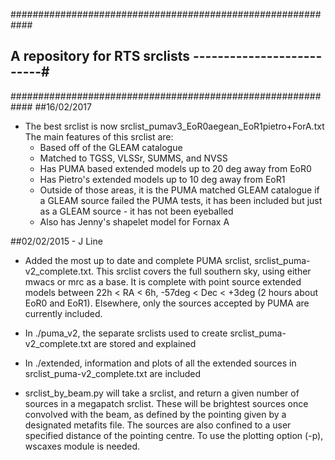 ############################################################
## A repository for RTS srclists --------------------------#
############################################################
##16/02/2017
 - The best srclist is now srclist_pumav3_EoR0aegean_EoR1pietro+ForA.txt
   The main features of this srclist are:
   + Based off of the GLEAM catalogue
   + Matched to TGSS, VLSSr, SUMMS, and NVSS
   + Has PUMA based extended models up to 20 deg away from EoR0
   + Has Pietro's extended models up to 10 deg away from EoR1
   + Outside of those areas, it is the PUMA matched GLEAM catalogue
     if a GLEAM source failed the PUMA tests, it has been included
     but just as a GLEAM source - it has not been eyeballed
   + Also has Jenny's shapelet model for Fornax A

##02/02/2015 - J Line
 - Added the most up to date and complete PUMA srclist,
   srclist_puma-v2_complete.txt. This srclist covers the
   full southern sky, using either mwacs or mrc as a base.
   It is complete with point source extended models between
   22h < RA < 6h, -57deg < Dec < +3deg (2 hours about EoR0
   and EoR1). Elsewhere, only the sources accepted by PUMA
   are currently included.
   
 - In ./puma_v2, the separate srclists used to create
   srclist_puma-v2_complete.txt are stored and explained
   
 - In ./extended, information and plots of all the extended
   sources in srclist_puma-v2_complete.txt are included
   
 - srclist_by_beam.py will take a srclist, and return a
   given number of sources in a megapatch srclist. These 
   will be brightest sources once convolved with the beam, 
   as defined by the pointing given by a designated metafits
   file. The sources are also confined to a user specified
   distance of the pointing centre. To use the plotting option 
   (-p), wscaxes module is needed.
